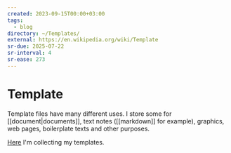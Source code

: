 ```yaml
---
created: 2023-09-15T00:00+03:00
tags:
  - blog
directory: ~/Templates/
external: https://en.wikipedia.org/wiki/Template
sr-due: 2025-07-22
sr-interval: 4
sr-ease: 273
---
```


# Template

Template files have many different uses. I store some for
[[document|documents]], text notes ([[markdown]] for example), graphics, web
pages, boilerplate texts and other purposes.

[Here](file://home/inom/Templates/) I'm collecting my templates.
